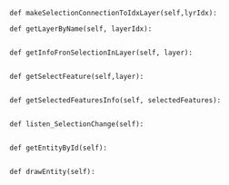     def makeSelectionConnectionToIdxLayer(self,lyrIdx): 
        
    def getLayerByName(self, layerIdx):       


    def getInfoFronSelectionInLayer(self, layer):

    
    def getSelectFeature(self,layer):

    
    def getSelectedFeaturesInfo(self, selectedFeatures):


    def listen_SelectionChange(self): 


    def getEntityById(self):      


    def drawEntity(self):